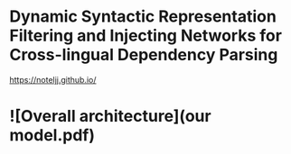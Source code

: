 # **Dynamic Syntactic Representation Filtering and Injecting Networks for Cross-lingual Dependency Parsing**
https://noteljj.github.io/

# ![Overall architecture](our model.pdf)
